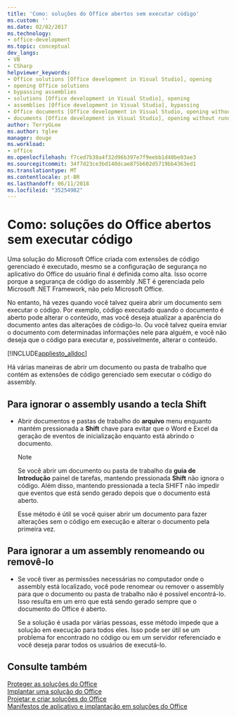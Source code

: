 ```yaml
---
title: 'Como: soluções do Office abertos sem executar código'
ms.custom: ''
ms.date: 02/02/2017
ms.technology:
- office-development
ms.topic: conceptual
dev_langs:
- VB
- CSharp
helpviewer_keywords:
- Office solutions [Office development in Visual Studio], opening
- opening Office solutions
- bypassing assemblies
- solutions [Office development in Visual Studio], opening
- assemblies [Office development in Visual Studio], bypassing
- Office documents [Office development in Visual Studio, opening without running code
- documents [Office development in Visual Studio], opening without running code
author: TerryGLee
ms.author: tglee
manager: douge
ms.workload:
- office
ms.openlocfilehash: f7ced7b38a4f32d96b397e7f9eebb1d40be03ae3
ms.sourcegitcommit: 34f7d23ce3bd140dcae875b602d5719bb4363ed1
ms.translationtype: MT
ms.contentlocale: pt-BR
ms.lasthandoff: 06/11/2018
ms.locfileid: "35254982"
---
```

# <a name="how-to-open-office-solutions-without-running-code"></a>Como: soluções do Office abertos sem executar código
  Uma solução do Microsoft Office criada com extensões de código gerenciado é executado, mesmo se a configuração de segurança no aplicativo do Office do usuário final é definida como alta. Isso ocorre porque a segurança de código do assembly .NET é gerenciada pelo Microsoft .NET Framework, não pelo Microsoft Office.  
  
 No entanto, há vezes quando você talvez queira abrir um documento sem executar o código. Por exemplo, código executado quando o documento é aberto pode alterar o conteúdo, mas você deseja atualizar a aparência do documento antes das alterações de código-lo. Ou você talvez queira enviar o documento com determinadas informações nele para alguém, e você não deseja que o código para executar e, possivelmente, alterar o conteúdo.  
  
 [!INCLUDE[appliesto_alldoc](../vsto/includes/appliesto-alldoc-md.md)]  
  
 Há várias maneiras de abrir um documento ou pasta de trabalho que contém as extensões de código gerenciado sem executar o código do assembly.  
  
## <a name="to-bypass-the-assembly-by-using-the-shift-key"></a>Para ignorar o assembly usando a tecla Shift  
  
-   Abrir documentos e pastas de trabalho do **arquivo** menu enquanto mantém pressionada a **Shift** chave para evitar que o Word e Excel da geração de eventos de inicialização enquanto está abrindo o documento.  
  
    > [!NOTE]  
    >  Se você abrir um documento ou pasta de trabalho da **guia de Introdução** painel de tarefas, mantendo pressionada **Shift** não ignora o código. Além disso, mantendo pressionada a tecla SHIFT não impedir que eventos que está sendo gerado depois que o documento está aberto.  
  
     Esse método é útil se você quiser abrir um documento para fazer alterações sem o código em execução e alterar o documento pela primeira vez.  
  
## <a name="to-bypass-an-assembly-by-renaming-or-removing-it"></a>Para ignorar a um assembly renomeando ou removê-lo  
  
-   Se você tiver as permissões necessárias no computador onde o assembly está localizado, você pode renomear ou remover o assembly para que o documento ou pasta de trabalho não é possível encontrá-lo. Isso resulta em um erro que está sendo gerado sempre que o documento do Office é aberto.  
  
     Se a solução é usada por várias pessoas, esse método impede que a solução em execução para todos eles. Isso pode ser útil se um problema for encontrado no código ou em um servidor referenciado e você deseja parar todos os usuários de executá-lo.  
  
## <a name="see-also"></a>Consulte também  
 [Proteger as soluções do Office](../vsto/securing-office-solutions.md)   
 [Implantar uma solução do Office](../vsto/deploying-an-office-solution.md)   
 [Projetar e criar soluções do Office](../vsto/designing-and-creating-office-solutions.md)   
 [Manifestos de aplicativo e implantação em soluções do Office](../vsto/application-and-deployment-manifests-in-office-solutions.md)  
  
  